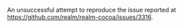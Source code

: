 An unsuccessful attempt to reproduce the issue reported at <https://github.com/realm/realm-cocoa/issues/3316>.
